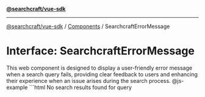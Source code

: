 [**@searchcraft/vue-sdk**](/reference/sdk/js-vue/README.md)

***

[@searchcraft/vue-sdk](/reference/sdk/js-vue/globals.md) / [Components](/reference/sdk/js-vue/namespaces/Components/README.md) / SearchcraftErrorMessage

# Interface: SearchcraftErrorMessage

This web component is designed to display a user-friendly error message when a search query fails, providing clear feedback to users and enhancing their experience when an issue arises during the search process.
@js-example ```html
<searchcraft-error-message>
  No search results found for query
</searchcraft-error-message>
```
